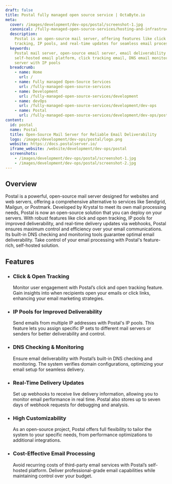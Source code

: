 ```yaml
---
draft: false
title: Postal fully managed open source service | OctaByte.io
meta:
  cover: /images/development/dev-ops/postal/screenshot-1.jpg
  canonical: /fully-managed-open-source-services/hosting-and-infrastructure/email/postal
  description:
    Postal is an open-source mail server, offering features like click
    tracking, IP pools, and real-time updates for seamless email processing.
  keywords:
    Postal mail server, open-source email server, email deliverability tool,
    self-hosted email platform, click tracking email, DNS email monitoring, email
    server with IP pools
  breadcrumb:
    - name: Home
      url: /
    - name: Fully managed Open-Source Services
      url: /fully-managed-open-source-services
    - name: Development
      url: /fully-managed-open-source-services/development
    - name: devOps
      url: /fully-managed-open-source-services/development/dev-ops
    - name: Postal
      url: /fully-managed-open-source-services/development/dev-ops/postal
content:
  id: postal
  name: Postal
  title: Open-Source Mail Server for Reliable Email Deliverability
  logo: /images/development/dev-ops/postal/logo.png
  website: https://docs.postalserver.io/
  iframe_website: /website/development/dev-ops/postal
  screenshots:
    - /images/development/dev-ops/postal/screenshot-1.jpg
    - /images/development/dev-ops/postal/screenshot-2.jpg
---
```


## Overview

Postal is a powerful, open-source mail server designed for websites and web servers, offering a comprehensive alternative to services like Sendgrid, Mailgun, or Postmark. Developed by Krystal to meet its own mail processing needs, Postal is now an open-source solution that you can deploy on your servers. With robust features like click and open tracking, IP pools for improved deliverability, and real-time delivery updates via webhooks, Postal ensures maximum control and efficiency over your email communications. Its built-in DNS checking and monitoring tools guarantee optimal email deliverability. Take control of your email processing with Postal's feature-rich, self-hosted solution.

## Features

- ### Click & Open Tracking

  Monitor user engagement with Postal’s click and open tracking feature. Gain insights into when recipients open your emails or click links, enhancing your email marketing strategies.

- ### IP Pools for Improved Deliverability

  Send emails from multiple IP addresses with Postal's IP pools. This feature lets you assign specific IP sets to different mail servers or senders for better deliverability and control.

- ### DNS Checking & Monitoring

  Ensure email deliverability with Postal’s built-in DNS checking and monitoring. The system verifies domain configurations, optimizing your email setup for seamless delivery.

- ### Real-Time Delivery Updates

  Set up webhooks to receive live delivery information, allowing you to monitor email performance in real time. Postal also stores up to seven days of webhook requests for debugging and analysis.

- ### High Customizability

  As an open-source project, Postal offers full flexibility to tailor the system to your specific needs, from performance optimizations to additional integrations.

- ### Cost-Effective Email Processing

  Avoid recurring costs of third-party email services with Postal’s self-hosted platform. Deliver professional-grade email capabilities while maintaining control over your budget.
